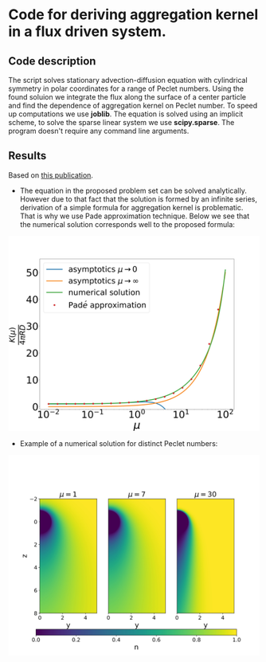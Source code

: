 # Code for deriving aggregation kernel in a flux driven system.

## Code description

The script solves stationary advection-diffusion equation with cylindrical symmetry in polar coordinates for a range of Peclet numbers. Using the found soluion we integrate the flux along the surface of a center particle and find the dependence of aggregation kernel on Peclet number. To speed up computations we use **joblib**. The equation is solved using an implicit scheme, to solve the sparse linear system we use **scipy.sparse**. The program doesn't require any command line arguments.

## Results

Based on [this publication](https://link.springer.com/article/10.1134/S096554252304005X).

* The equation in the proposed problem set can be solved analytically. However due to that fact that the solution is formed by an infinite series, derivation of a simple formula for aggregation kernel is problematic. That is why we use Pade approximation technique. Below we see that the numerical solution corresponds well to the proposed formula:

![final.jpg](/final.jpg)

* Example of a numerical solution for distinct Peclet numbers:

![cartezian.jpg](/cartezian.jpg)

